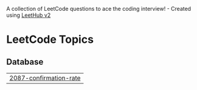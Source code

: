 A collection of LeetCode questions to ace the coding interview! - Created using [LeetHub v2](https://github.com/arunbhardwaj/LeetHub-2.0)
<!---LeetCode Topics Start-->
# LeetCode Topics
## Database
|  |
| ------- |
| [2087-confirmation-rate](https://github.com/Bhushan-Thombre/Leetcode/tree/master/2087-confirmation-rate) |
<!---LeetCode Topics End-->